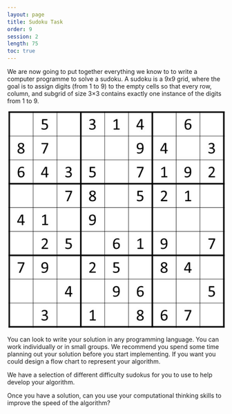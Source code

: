 ```yaml
---
layout: page
title: Sudoku Task
order: 9
session: 2
length: 75
toc: true
---
```


We are now going to put together everything we know to to write a computer programme to solve a sudoku. A sudoku is a 9x9 grid, where the goal is to assign 
digits (from 1 to 9) to the empty cells so that every row, column, and subgrid of size 3×3 contains exactly one instance of the digits from 1 to 9.

![sudoku](../images/sudoku.jpg)

You can look to write your solution in any programming language. You can work individually or in small groups. We recommend you spend some time planning out your solution before you start implementing. If you want you could design a flow chart to represent your algorithm.

We have a selection of different difficulty sudokus for you to use to help develop your algorithm.

Once you have a solution, can you use your computational thinking skills to improve the speed of the algorithm?


